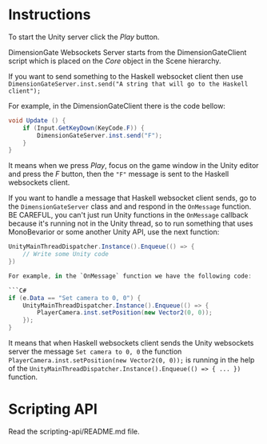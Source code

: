 # Instructions

To start the Unity server click the *Play* button.

DimensionGate Websockets Server starts from the DimensionGateClient script which is placed on the *Core* object in the Scene hierarchy.

If you want to send something to the Haskell websocket client then use `DimensionGateServer.inst.send("A string that will go to the Haskell client");`

For example, in the DimensionGateClient there is the code bellow:
```C#
void Update () {
    if (Input.GetKeyDown(KeyCode.F)) {
        DimensionGateServer.inst.send("F");
    }
}
```

It means when we press *Play*, focus on the game window in the Unity editor and press the *F* button, then the `"F"` message is sent to the Haskell websockets client.

If you want to handle a message that Haskell websocket client sends, go to the `DimensionGateServer` class and and respond in the `OnMessage` function. BE CAREFUL, you can't just run Unity functions in the `OnMessage` callback because it's running not in the Unity thread, so to run something that uses MonoBevarior or some another Unity API, use the next function:

```C#
UnityMainThreadDispatcher.Instance().Enqueue(() => {
    // Write some Unity code
})

For example, in the `OnMessage` function we have the following code:

```C#
if (e.Data == "Set camera to 0, 0") {
    UnityMainThreadDispatcher.Instance().Enqueue(() => {
        PlayerCamera.inst.setPosition(new Vector2(0, 0));
    });
}
```

It means that when Haskell websockets client sends the Unity websockets server the message `Set camera to 0, 0` the function `PlayerCamera.inst.setPosition(new Vector2(0, 0));` is running in the help of the `UnityMainThreadDispatcher.Instance().Enqueue(() => { ... })` function.

# Scripting API

Read the scripting-api/README.md file.

